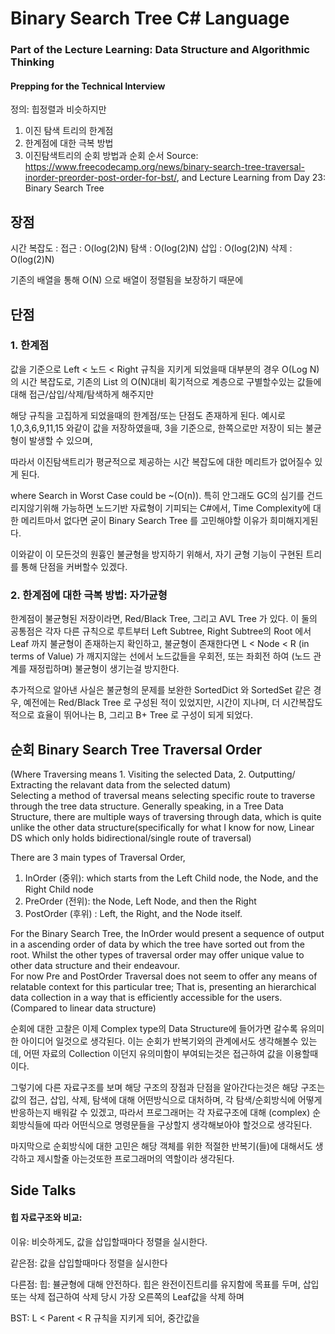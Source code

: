 # Binary Search Tree C# Language

### Part of the Lecture Learning: Data Structure and Algorithmic Thinking

#### <b>Prepping for the Technical Interview</b>

정의: 힙정렬과 비슷하지만 

1. 이진 탐색 트리의 한계점 
2. 한계점에 대한 극복 방법 
3. 이진탐색트리의 순회 방법과 순회 순서 
Source: https://www.freecodecamp.org/news/binary-search-tree-traversal-inorder-preorder-post-order-for-bst/, and Lecture Learning from Day 23: Binary Search Tree
## 장점
시간 복잡도 : 
  접근 : O(log(2)N) 
  탐색 : O(log(2)N)
  삽입 : O(log(2)N)
  삭제 : O(log(2)N)

기존의 배열을 통해 O(N) 으로 배열이 정렬됨을 보장하기 때문에 

## 단점 

### 1. 한계점 
값을 기준으로 Left < 노드 < Right 규칙을 지키게 되었을때 대부분의 경우 O(Log N)의 시간 복잡도로, 기존의 List 의 O(N)대비 획기적으로 계층으로 구별할수있는 값들에 대해 접근/삽입/삭제/탐색하게 해주지만

해당 규칙을 고집하게 되었을때의 한계점/또는 단점도 존재하게 된다. 
예시로 1,0,3,6,9,11,15 와같이 값을 저장하였을때, 3을 기준으로, 한쪽으로만 저장이 되는 불균형이 발생할 수 있으며,

따라서 이진탐색트리가 평균적으로 제공하는 시간 복잡도에 대한 메리트가 없어질수 있게 된다. 

where Search in Worst Case could be ~(O(n)). 
특히 안그래도 GC의 심기를 건드리지않기위해 가능하면 노드기반 자료형이 기피되는 C#에서, Time Complexity에 대한 메리트마서 없다면 굳이 Binary Search Tree 를 고민해야할 이유가 희미해지게된다. 

이와같이 이 모든것의 원흉인 불균형을 방지하기 위해서, 자기 균형 기능이 구현된 트리를 통해 단점을 커버할수 있겠다.  


### 2. 한계점에 대한 극복 방법: 자가균형 
한계점이 불균형된 저장이라면, Red/Black Tree, 그리고 AVL Tree 가 있다. 
이 둘의 공통점은 각자 다른 규칙으로 루트부터 Left Subtree, Right Subtree의 Root 에서 Leaf 까지 불균형이 존재하는지 확인하고, 불균형이 존재한다면 L < Node < R (in terms of Value) 가 깨지지않는 선에서 노드값들을 우회전, 또는 좌회전 하여 (노드 관계를 재정립하며) 불균형이 생기는걸 방지한다.

추가적으로 알아낸 사실은 불균형의 문제를 보완한 SortedDict 와 SortedSet 같은 경우, 예전에는 Red/Black Tree 로 구성된 적이 있었지만, 시간이 지나며, 더 시간복잡도 적으로 효율이 뛰어나는 B, 그리고 B+ Tree 로 구성이 되게 되었다. 

## 순회 Binary Search Tree Traversal Order 
(Where Traversing means 1. Visiting the selected Data, 2. Outputting/ Extracting the relavant data from the selected datum)\
Selecting a method of traversal means selecting specific route to traverse through the tree data structure. 
Generally speaking, in a Tree Data Structure, there are multiple ways of traversing through data, 
which is quite unlike the other data structure(specifically for what I know for now, Linear DS which only holds bidirectional/single route of traversal)

There are 3 main types of Traversal Order, 
1. InOrder (중위): which starts from the Left Child node, the Node, and the Right Child node
2. PreOrder (전위): the Node, Left Node, and then the Right  
3. PostOrder (후위) : Left, the Right, and the Node itself. 


For the Binary Search Tree, the InOrder would present a sequence of output in a ascending order of data by which the tree have sorted out from the root. 
Whilst the other types of traversal order may offer unique value to other data structure and their endeavour. \
For now Pre and PostOrder Traversal does not seem to offer any means of relatable context for this particular tree; That is, presenting an hierarchical data collection in a way that is efficiently accessible for the users. (Compared to linear data structure) 

순회에 대한 고찰은 이제 Complex type의 Data Structure에 들어가면 갈수록 유의미한 아이디어 일것으로 생각된다. 
이는 순회가 반복기와의 관계에서도 생각해볼수 있는데, 어떤 자료의 Collection 이던지 유의미함이 부여되는것은 접근하여 값을 이용할때이다.

그렇기에 다른 자료구조를 보며 해당 구조의 장점과 단점을 알아간다는것은 해당 구조는 값의 접근, 삽입, 삭제, 탐색에 대해 어떤방식으로 대처하며, 각 탐색/순회방식에 어떻게 반응하는지 배워갈 수 있겠고, 따라서 프로그래머는 각 자료구조에 대해 (complex) 순회방식들에 따라 어떤식으로 명령문들을 구상할지 생각해보아야 할것으로 생각된다. 

마지막으로 순회방식에 대한 고민은 해당 객체를 위한 적절한 반복기(들)에 대해서도 생각하고 제시할줄 아는것또한 프로그래머의 역할이라 생각된다. 

## Side Talks 
#### 힙 자료구조와 비교: 
이유: 비슷하게도, 값을 삽입할때마다 정렬을 실시한다.

같은점: 값을 삽입할때마다 정렬을 실시한다

다른점: 
힙: 뷸균형에 대해 안전하다. 
힙은 완전이진트리를 유지함에 목표를 두며, 삽입 또는 삭제 접근하여 삭제 당시 가장 오른쪽의 Leaf값을 삭제 하며 

BST: L < Parent < R 규칙을 지키게 되어, 중간값을 

